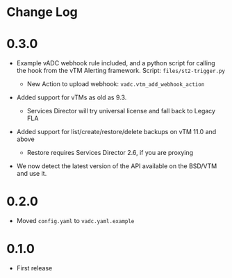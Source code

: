 # Change Log

# 0.3.0

- Example vADC webhook rule included, and a python script for calling the hook
  from the vTM Alerting framework. Script: `files/st2-trigger.py`
  - New Action to upload webhook: `vadc.vtm_add_webhook_action`

- Added support for vTMs as old as 9.3.
  - Services Director will try universal license and fall back to Legacy FLA

- Added support for list/create/restore/delete backups on vTM 11.0 and above
  - Restore requires Services Director 2.6, if you are proxying

- We now detect the latest version of the API available on the BSD/VTM and use it.

# 0.2.0

- Moved `config.yaml` to `vadc.yaml.example`

# 0.1.0

- First release
